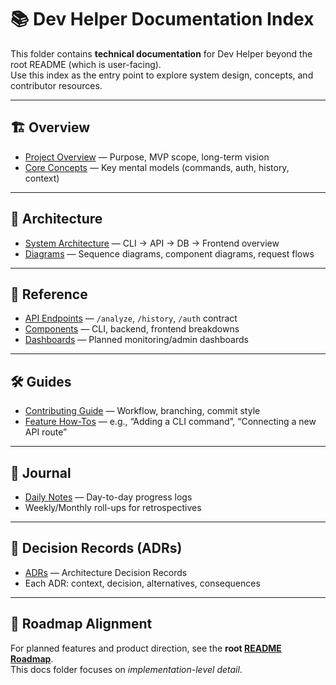 # 📚 Dev Helper Documentation Index

This folder contains **technical documentation** for Dev Helper beyond the root README (which is user-facing).  
Use this index as the entry point to explore system design, concepts, and contributor resources.

---

## 🏗 Overview
- [Project Overview](overview/README.md) — Purpose, MVP scope, long-term vision
- [Core Concepts](concepts/CoreConcepts.md) — Key mental models (commands, auth, history, context)

---

## 🧩 Architecture
- [System Architecture](architecture/Architecture.md) — CLI → API → DB → Frontend overview
- [Diagrams](diagrams/) — Sequence diagrams, component diagrams, request flows

---

## 📖 Reference
- [API Endpoints](reference/api/Endpoints.md) — `/analyze`, `/history`, `/auth` contract
- [Components](components/) — CLI, backend, frontend breakdowns
- [Dashboards](dashboards/) — Planned monitoring/admin dashboards

---

## 🛠 Guides
- [Contributing Guide](guides/Contributing.md) — Workflow, branching, commit style
- [Feature How-Tos](guides/) — e.g., “Adding a CLI command”, “Connecting a new API route”

---

## 📓 Journal
- [Daily Notes](journal/) — Day-to-day progress logs
- Weekly/Monthly roll-ups for retrospectives

---

## 📝 Decision Records (ADRs)
- [ADRs](adr/) — Architecture Decision Records
- Each ADR: context, decision, alternatives, consequences

---

## 🔮 Roadmap Alignment
For planned features and product direction, see the **root [README Roadmap](../README.md#roadmap)**.  
This docs folder focuses on *implementation-level detail*.
